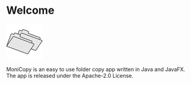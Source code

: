 # Welcome

![MoniCopy](./artwork/MoniCopy_96.png) 

MoniCopy is an easy to use folder copy app written in Java and JavaFX. The app is released under the Apache-2.0 License.
